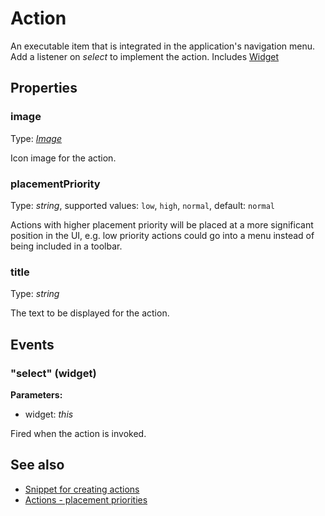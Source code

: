 ---
---
# Action

An executable item that is integrated in the application's navigation menu. Add a listener on *select* to implement the action.
Includes [Widget](Widget.md)

## Properties

### image

Type: *[Image](../types.md#image)*

Icon image for the action.

### placementPriority

Type: *string*, supported values: `low`, `high`, `normal`, default: `normal`

Actions with higher placement priority will be placed at a more significant position in the UI, e.g. low priority actions could go into a menu instead of being included in a toolbar.

### title

Type: *string*

The text to be displayed for the action.


## Events

### "select" (widget)

**Parameters:** 

- widget: *this*

Fired when the action is invoked.



## See also

- [Snippet for creating actions](https://github.com/eclipsesource/tabris-js/tree/v1.10.0/snippets/action/action.js)
- [Actions - placement priorities](https://github.com/eclipsesource/tabris-js/tree/v1.10.0/snippets/action-placement-priority/action-placement-priority.js)
